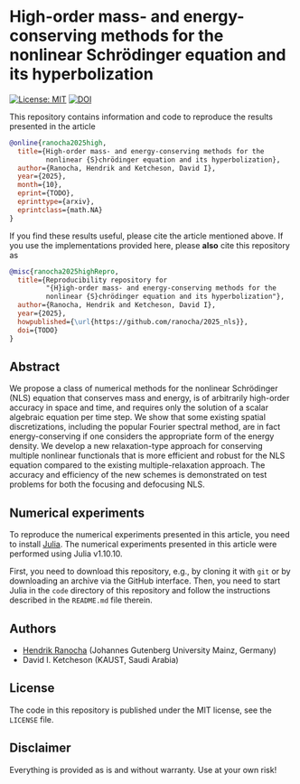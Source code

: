 # High-order mass- and energy-conserving methods for the nonlinear Schrödinger equation and its hyperbolization

[![License: MIT](https://img.shields.io/badge/License-MIT-success.svg)](https://opensource.org/licenses/MIT)
[![DOI](https://zenodo.org/badge/DOI/TODO.svg)](https://zenodo.org/doi/TODO)

This repository contains information and code to reproduce the results presented
in the article
```bibtex
@online{ranocha2025high,
  title={High-order mass- and energy-conserving methods for the
         nonlinear {S}chrödinger equation and its hyperbolization},
  author={Ranocha, Hendrik and Ketcheson, David I},
  year={2025},
  month={10},
  eprint={TODO},
  eprinttype={arxiv},
  eprintclass={math.NA}
}
```

If you find these results useful, please cite the article mentioned above. If you
use the implementations provided here, please **also** cite this repository as
```bibtex
@misc{ranocha2025highRepro,
  title={Reproducibility repository for
         "{H}igh-order mass- and energy-conserving methods for the
         nonlinear {S}chrödinger equation and its hyperbolization"},
  author={Ranocha, Hendrik and Ketcheson, David I},
  year={2025},
  howpublished={\url{https://github.com/ranocha/2025_nls}},
  doi={TODO}
}
```

## Abstract

We propose a class of numerical methods for the nonlinear Schrödinger (NLS) equation that conserves mass and energy, is of arbitrarily high-order accuracy in space and time, and requires only the solution of a scalar algebraic equation per time step.  We show that some existing spatial discretizations, including the popular Fourier spectral method, are in fact energy-conserving if one considers the appropriate form of the energy density. We develop a new relaxation-type approach for conserving multiple nonlinear functionals that is more efficient and robust for the NLS equation compared to the existing multiple-relaxation approach. The accuracy and efficiency of the new schemes is demonstrated on test problems for both the focusing and defocusing NLS.


## Numerical experiments

To reproduce the numerical experiments presented in this article, you need
to install [Julia](https://julialang.org/).
The numerical experiments presented in this article were performed using
Julia v1.10.10.

First, you need to download this repository, e.g., by cloning it with `git`
or by downloading an archive via the GitHub interface. Then, you need to start
Julia in the `code` directory of this repository and follow the instructions
described in the `README.md` file therein.


## Authors

- [Hendrik Ranocha](https://ranocha.de) (Johannes Gutenberg University Mainz, Germany)
- David I. Ketcheson (KAUST, Saudi Arabia)


## License

The code in this repository is published under the MIT license, see the
`LICENSE` file.


## Disclaimer

Everything is provided as is and without warranty. Use at your own risk!
